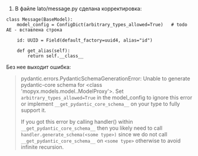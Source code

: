 1. В файле lato/message.py сделана корректировка:
```
class Message(BaseModel):
    model_config = ConfigDict(arbitrary_types_allowed=True)   # todo АЕ - вставлена строка
    
    id: UUID = Field(default_factory=uuid4, alias="id")

    def get_alias(self):
        return self.__class__
```
Без нее выходит ошибка:
>pydantic.errors.PydanticSchemaGenerationError: Unable to generate pydantic-core schema for <class 'mopyx.models.model.<locals>.ModelProxy'>. Set `arbitrary_types_allowed=True` in the model_config to ignore this error or implement `__get_pydantic_core_schema__` on your type to fully support it.
>
>If you got this error by calling handler(<some type>) within `__get_pydantic_core_schema__` then you likely need to call `handler.generate_schema(<some type>)` since we do not call `__get_pydantic_core_schema__` on `<some type>` otherwise to avoid infinite recursion.


